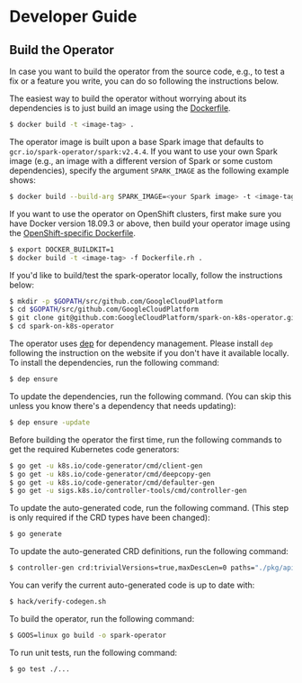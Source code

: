 # Developer Guide

## Build the Operator

In case you want to build the operator from the source code, e.g., to test a fix or a feature you write, you can do so following the instructions below.

The easiest way to build the operator without worrying about its dependencies is to just build an image using the [Dockerfile](../Dockerfile).

```bash
$ docker build -t <image-tag> .
```

The operator image is built upon a base Spark image that defaults to `gcr.io/spark-operator/spark:v2.4.4`. If you want to use your own Spark image (e.g., an image with a different version of Spark or some custom dependencies), specify the argument `SPARK_IMAGE` as the following example shows: 

```bash
$ docker build --build-arg SPARK_IMAGE=<your Spark image> -t <image-tag> .
```

If you want to use the operator on OpenShift clusters, first make sure you have Docker version 18.09.3 or above, then build your operator image using the [OpenShift-specific Dockerfile](../Dockerfile.rh).

```bash
$ export DOCKER_BUILDKIT=1
$ docker build -t <image-tag> -f Dockerfile.rh .
```

If you'd like to build/test the spark-operator locally, follow the instructions below:

```bash
$ mkdir -p $GOPATH/src/github.com/GoogleCloudPlatform
$ cd $GOPATH/src/github.com/GoogleCloudPlatform
$ git clone git@github.com:GoogleCloudPlatform/spark-on-k8s-operator.git
$ cd spark-on-k8s-operator
```

The operator uses [dep](https://golang.github.io/dep/) for dependency management. Please install `dep` following
the instruction on the website if you don't have it available locally. To install the dependencies, run the following command:

```bash
$ dep ensure
```

To update the dependencies, run the following command. (You can skip this unless you know there's a dependency that needs updating):

```bash
$ dep ensure -update
```

Before building the operator the first time, run the following commands to get the required Kubernetes code generators:

```bash
$ go get -u k8s.io/code-generator/cmd/client-gen
$ go get -u k8s.io/code-generator/cmd/deepcopy-gen
$ go get -u k8s.io/code-generator/cmd/defaulter-gen
$ go get -u sigs.k8s.io/controller-tools/cmd/controller-gen
```

To update the auto-generated code, run the following command. (This step is only required if the CRD types have been changed):

```bash
$ go generate
```

To update the auto-generated CRD definitions, run the following command:

```bash
$ controller-gen crd:trivialVersions=true,maxDescLen=0 paths="./pkg/apis/sparkoperator.k8s.io/v1beta2" output:crd:artifacts:config=./manifest/crds/
```

You can verify the current auto-generated code is up to date with:

```bash
$ hack/verify-codegen.sh
```

To build the operator, run the following command:

```bash
$ GOOS=linux go build -o spark-operator
```

To run unit tests, run the following command:

```bash
$ go test ./...
```
